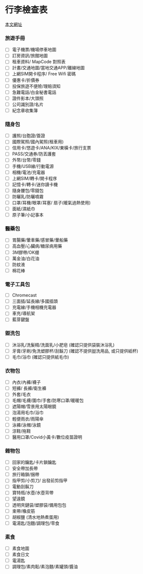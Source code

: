 # 行李檢查表

[本文網址](https://github.com/rwlin/TravelPlan/blob/master/0-Plan/CheckList.md)

### 旅遊手冊

 - [ ] 電子機票/機場停車地圖
 - [ ] 訂房資訊/旅館地圖
 - [ ] 租車資料/ MapCode 對照表
 - [ ] 計畫/交通地圖/當地交通APP/離線地圖
 - [ ] 上網SIM開卡程序/ Free Wifi 密碼
 - [ ] 優惠卡/折價券
 - [ ] 投保旅遊不便險/理賠須知
 - [ ] 急難電話/白金秘書電話
 - [ ] 證件影本/大頭照
 - [ ] 公司識別證/名片
 - [ ] 紀念章收集簿

### 隨身包

  - [ ] 護照/台胞證/簽證
  - [ ] 國際駕照/國內駕照(租車用)
  - [ ] 信用卡/悠遊卡/ANA/KIX/東橫卡/旅行支票
  - [ ] PASS/交通券/防丟護套
  - [ ] 外幣/台幣/零錢
  - [ ] 手機/USB線/行動電源
  - [ ] 相機/電池/充電器
  - [ ] 上網SIM/轉卡/開卡程序
  - [ ] 記憶卡/轉卡/迷你讀卡機
  - [ ] 隨身腰包/零錢包
  - [ ] 防曬乳/防曬噴霧
  - [ ] 口罩/耳機/眼罩/耳塞/ 扇子(暖氣過熱使用)
  - [ ] 面紙/濕紙巾
  - [ ] 原子筆/小記事本

### 醫藥包

 - [ ] 胃腸藥/暈車藥/感冒藥/暈船藥
 - [ ]  高血壓/心臟病/糖尿病用藥
 - [ ] 3M膠帶/OK绷
 - [ ] 萬金油/白花油
 - [ ]  防蚊液
 - [ ]  棉花棒

### 電子工具包

 - [ ] Chromecast
 - [ ] 三面插/延長線/多國插頭
 - [ ] 充電線/手機相機充電器
 - [ ] 車充/導航架
 - [ ] 藍芽鍵盤

### 盥洗包

 - [ ] 沐浴乳/洗髮精/洗面乳/小肥皂 (確認只提供袋裝沐浴乳)
 - [ ] 牙膏/牙刷/免洗塑膠杯/刮鬍刀 (確認不提供盥洗用品, 或只提供紙杯)
 - [ ] 毛巾/浴巾 (確認只提供紙毛巾)

### 衣物包

 - [ ] 內衣/內褲/襪子
 - [ ] 短褲/ 長褲/衛生褲
 - [ ] 外套/毛衣
 - [ ] 毛帽/毛襪/圍巾/手套/防寒口罩/暖暖包
 - [ ] 遮陽帽/雪景用太陽眼鏡
 - [ ] 泡湯用毛巾/浴巾
 - [ ] 輕便雨衣/雨陽傘
 - [ ] 泳褲/泳帽/泳鏡
 - [ ] 涼鞋/拖鞋
 - [ ] 醫用口罩/Covid小黃卡/數位疫苗證明

### 雜物包

  - [ ] 回家的鑰匙/卡片鎖鑰匙
 - [ ] 安全帶加長帶
 - [ ] 旅行箱鎖/捆帶
 - [ ] 指甲剪/小剪刀/ 出發前剪指甲
 - [ ] 電動刮鬍刀
 - [ ] 寶特瓶/水壺/水壺背帶
 - [ ] 望遠鏡
 - [ ] 透明夾鏈袋/塑膠袋/備用包包
 - [ ] 束帶/橡皮筋
 - [ ] 胡椒鹽 (清水地熱煮蛋用)
  - [ ] 電湯匙/泡麵/調理包/零食

### 素食

 - [ ] 素食地圖
 - [ ] 素食日文
 - [ ] 電湯匙
 - [ ] 調理包/素肉鬆/素泡麵/素罐頭/醬油

